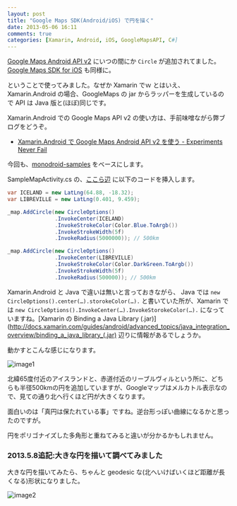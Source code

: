 ```yaml
---
layout: post
title: "Google Maps SDK(Android/iOS) で円を描く"
date: 2013-05-06 16:11
comments: true
categories: [Xamarin, Android, iOS, GoogleMapsAPI, C#]
---
```

[Google Maps Android API v2](https://developers.google.com/maps/documentation/android/) にいつの間にか ``Circle`` が追加されてました。[Google Maps SDK for iOS](https://developers.google.com/maps/documentation/ios/?hl=ja) も同様に。
<!--more-->
ということで使ってみました。なぜか Xamarin でｗ
とはいえ、Xamarin.Android の場合、GoogleMaps の jar からラッパーを生成しているので API は Java 版と(ほぼ)同じです。

Xamarin.Android での Google Maps API v2 の使い方は、手前味噌ながら弊ブログをどうぞ。

* [Xamarin.Android で Google Maps Android API v2 を使う - Experiments Never Fail](http://amay077.github.com/blog/2013/03/05/xamarin-android-using-google-maps-android-api-v2/)


今回も、[monodroid-samples](https://github.com/xamarin/monodroid-samples/tree/master/MapsAndLocationDemo_v2/SimpleMapDemo) をベースにします。

SampleMapActivity.cs の、[ここら辺](https://github.com/xamarin/monodroid-samples/blob/master/MapsAndLocationDemo_v2/SimpleMapDemo/SampleMapActivity.cs#L88) に以下のコードを挿入します。

```c# SampleMapActivity.cs
var ICELAND = new LatLng(64.88, -18.32);
var LIBREVILLE = new LatLng(0.401, 9.459);

_map.AddCircle(new CircleOptions()
               .InvokeCenter(ICELAND)
               .InvokeStrokeColor(Color.Blue.ToArgb())
               .InvokeStrokeWidth(5f)
               .InvokeRadius(5000000)); // 500km

_map.AddCircle(new CircleOptions()
               .InvokeCenter(LIBREVILLE)
               .InvokeStrokeColor(Color.DarkGreen.ToArgb())
               .InvokeStrokeWidth(5f)
               .InvokeRadius(500000)); // 500km
```

Xamarin.Android と Java で違いは無いと言っておきながら、
Java では ``new CircleOptions().center(…).storokeColor(…).`` と書いていた所が、Xamarin では ``new CircleOptions().InvokeCenter(…).InvokeStorokeColor(…).`` になっていますね。[Xamarin の Binding a Java Library (.jar)](http://docs.xamarin.com/guides/android/advanced_topics/java_integration_overview/binding_a_java_library_(.jar) 辺りに情報があるでしょうか。

動かすとこんな感じになります。

![image1](http://blog.amay077.net/assets/images/posts/circle_on_google_maps_sdk.png)

北緯65度付近のアイスランドと、赤道付近のリーブルヴィルという所に、どちらも半径500kmの円を追加していますが、Googleマップはメルカトル表示なので、見ての通り北へ行くほど円が大きくなります。

面白いのは「真円は保たれている事」ですね。逆台形っぽい曲線になるかと思ったのですが。

円をポリゴナイズした多角形と重ねてみると違いが分かるかもしれません。

### 2013.5.8追記:大きな円を描いて調べてみました

大きな円を描いてみたら、ちゃんと geodesic な(北へいけばいくほど距離が長くなる)形状になりました。

![image2](http://blog.amay077.net/assets/images/posts/circle-on-google-maps-sdk2.png)
